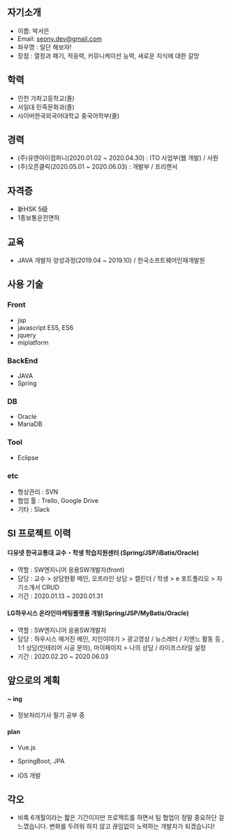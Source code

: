 ## 자기소개

- 이름: 박서은
- Email: seony.dev@gmail.com
- 좌우명 : 일단 해보자!
- 장점 : 열정과 패기, 적응력, 커뮤니케이션 능력, 새로운 지식에 대한 갈망

## 학력

- 인천 가좌고등학교(졸)
- 서일대 민족문화과(졸)
- 사이버한국외국어대학교 중국어학부(졸)

## 경력

- (주)유엔아이컴퍼니(2020.01.02 ~ 2020.04.30) : ITO 사업부(웹 개발) / 사원
- (주)오픈클릭(2020.05.01 ~ 2020.06.03) : 개발부 / 프리랜서

## 자격증

- 新HSK 5级
- 1종보통운전면허

## 교육

- JAVA 개발자 양성과정(2019.04 ~ 2019.10) / 한국소프트웨어인재개발원

## 사용 기술
### Front

- jsp
- javascript ES5, ES6
- jquery
- miplatform

### BackEnd

- JAVA
- Spring

### DB
- Oracle
- MariaDB

### Tool
- Eclipse

### etc
- 형상관리 : SVN
- 협업 툴 : Trello, Google Drive
- 기타 : Slack

## SI 프로젝트 이력

#### 디유넷 한국교통대 교수・학생 학습지원센터 (Spring/JSP/iBatis/Oracle)

- 역할 : SW엔지니어 응용SW개발자(front)
- 담당 : 교수 > 상담현황 메인, 오프라인 상담 > 캘린더 / 학생 > e 포트폴리오 > 자기소개서 CRUD
- 기간 : 2020.01.13 ~ 2020.01.31

#### LG하우시스 온라인마케팅플랫폼 개발(Spring/JSP/MyBatis/Oracle)

- 역할 : SW엔지니어 응용SW개발자
- 담당 : 하우시스 매거진 메인, 지인이야기 > 광고영상 / 뉴스레터 / 지엔느 활동 등 , 1:1 상담(인테리어 시공 문의), 마이페이지 > 나의 상담 / 라이프스타일 설정 
- 기간 : 2020.02.20 ~ 2020.06.03

## 앞으로의 계획

#### ~ ing
- 정보처리기사 필기 공부 중

#### plan

- Vue.js
- SpringBoot, JPA

- iOS 개발

## 각오

- 비록 6개월이라는 짧은 기간이지만 프로젝트를 하면서 팀 협업이 정말 중요하단 걸 느꼈습니다. 변화를 두려워 하지 않고 끊임없이 노력하는 개발자가 되겠습니다!
